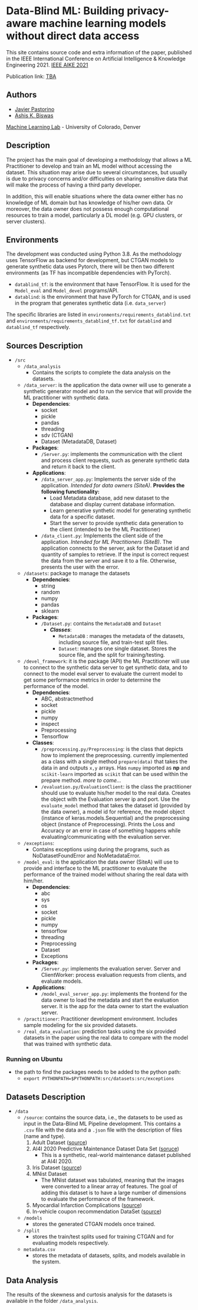 # Data-Blind ML: Building privacy-aware machine learning models without direct data access
This site contains source code and extra information of the paper, published in the IEEE International Conference on Artificial Intelligence &
Knowledge Engineering 2021. [IEEE AIKE 2021](https://www.ieee-aike.org/)

Publication link: [TBA](https://ieeexplore.ieee.org/Xplore/home.jsp)

## Authors
- [Javier Pastorino](https://cse.ucdenver.edu/~pastorij)
- [Ashis K. Biswas](https://cse.ucdenver.edu/~biswasa)

[Machine Learning Lab](http://ml.cse.ucdenver.edu) - University of Colorado, Denver

## Description
The project has the main goal of developing a methodology that allows a ML Practitioner to develop and train an 
ML model without accessing the dataset. This situation may arise due to several circumstances, but usually is 
due to privacy concerns and/or difficulties on sharing sensitive data that will make the process of having a 
third party developer.

In addition, this will enable situations where the data owner either has no knowledge of ML domain but has 
knowledge of his/her own data. Or moreover, the data owner does not possess enough computational resources to
train a model, particularly a DL model (e.g. GPU clusters, or server clusters). 


## Environments
The development was conducted using Python 3.8.
As the methodology uses TensorFlow as backend for development, but CTGAN models to generate synthetic data uses Pytorch, there will be then 
two different environments (as TF has incompatible dependencies with PyTorch).
- `datablind_tf`: is the environment that have TensorFlow. It is used for the `Model_eval` and `Model_devel` 
  programs/API. 
- `datablind`: is the environment that have PyTorch for CTGAN, and is used in the program that generates 
synthetic data (i.e. `data_server`)
  
The specific libraries are listed in `environments/requirements_datablind.txt` and 
`environments/requirements_datablind_tf.txt` for `datablind` and `datablind_tf` respectively.

## Sources Description

- `/src`
    - `/data_analysis`
        - Contains the scripts to complete the data analysis on the datasets. 
    - `/data_server`: is the application the data owner will use to generate a synthetic generator model and to run 
      the service that will provide the ML practitioner with synthetic data.
        - __Dependencies__:
            - socket
            - pickle
            - pandas
            - threading
            - sdv (CTGAN)
            - Dataset (MetadataDB, Dataset)
        - __Packages__:
            - `/Server.py`: implements the communication with the client and process client requests, such as 
          generate synthetic data and return it back to the client. 
        - __Applications__:
            - `/data_server_app.py`: Implements the server side of the application. _Intended for data owners (SiteA)_. 
              **Provides the following functionality:**
                - Load Metadata database, add new dataset to the database and display current database information.
                - Learn generative synthetic model for generating synthetic data for a specific dataset. 
                - Start the server to provide synthetic data generation to the client (intended to be the ML Practitioner)
            - `/data_client.py`: Implements the client side of the application. _Intended for ML Practitioners  (SiteB)_. 
              The application connects to the server, ask for the Dataset id and quantity of samples to retrieve. 
              If the input is correct request the data from the server and save it to a file. Otherwise, presents the user
              with the error. 
    - `/datasets`: package to manage the datasets
        - __Dependencies__:
            - string
            - random
            - numpy
            - pandas
            - sklearn
        - __Packages__:
            - `/Dataset.py`: contains the `MetadataDB` and `Dataset`
                - _**Classes**_:
                    - `MetadataDB` : manages the metadata of the datasets, including source file, and train-test 
                      split files.
                    - `Dataset`: manages one single dataset. Stores the source file, and the split for training/testing. 
    - `/devel_framework`: it is the package (API) the ML Practitioner will use to connect to the synthetic data server to 
      get synthetic data, and to connect to the model eval server to evaluate the current model to get some
      performance metrics in order to determine the performance of the model.   
        - __Dependencies__:
            - ABC, abstractmethod
            - socket
            - pickle
            - numpy 
            - inspect
            - Preprocessing
            - Tensorflow
        - __Classes__:
            - `/preprocessing.py/Preprocessing`: is the class that depicts how to implement the preprocessing. 
              currently implemented as a class with a single method `prepare(data)` that takes the data in and 
              outputs `x,y` arrays. 
              Has `numpy` imported as **np** and `scikit-learn` imported as `scikit` that can be used within the 
              prepare method. *more to come...*
            - `/evaluation.py/EvaluationClient`: is the class the practitioner should use to evaluate his/her model 
              to the real data. 
              Creates the object with the Evaluation server ip and port. 
              Use the `evaluate_model` method that takes the dataset id (provided by the data owner), a model id for
              reference, the model object (instance of keras.models.Sequential) and the preprocessing object 
              (instance of Preprocessing).
              Prints the Loss and Accuracy or an error in case of something happens while evaluating/communicating with
              the evaluation server.
    - `/exceptions`:
        - Contains exceptions using during the programs, such as NoDatasetFoundError and NoMetadataError.
    - `/model_eval`: is the application the data owner (SiteA) will use to provide and interface to the ML practitioner
      to evaluate the performance of the trained model without sharing the real data with him/her.
        - __Dependencies__:
            - abc
            - sys
            - os
            - socket
            - pickle
            - numpy
            - tensorflow
            - threading
            - Preprocessing
            - Dataset
            - Exceptions
        - __Packages__:
            - `/Server.py`: implements the evaluation server. Server and ClientWorker: process evaluation requests from clients, and evaluate models.
        - __Applications__:
            - `/model_eval_server_app.py`: implements the frontend for the data owner to load the metadata and start the evaluation server. It is the app for the data owner to start the evaluation server.
    - `/practitioner`: Practitioner development environment. Includes sample modeling for the six provided datasets.
    - `/real_data_evaluation`: prediction tasks using the six provided datasets in the paper using the real data to compare with the model that was trained with synthetic data. 
        
### Running on Ubuntu
- the path to find the packages needs to be added to the python path:
    -  `export PYTHONPATH=$PYTHONPATH:src/datasets:src/exceptions`

## Datasets Description
- `/data`
    - `/source`: contains the source data, i.e., the datasets to be used as input in the Data-Blind ML Pipeline development. This contains a `.csv` file with the data and a `.json` file with the description of files (name and type).
        1. Adult Dataset ([source](http://archive.ics.uci.edu/ml/datasets/Adult))
        2. AI4I 2020 Predictive Maintenance Dataset Data Set ([soruce](https://archive.ics.uci.edu/ml/datasets/AI4I+2020+Predictive+Maintenance+Dataset))
            - This is a synthetic, real-world maintenance dataset published at AI4I 2020.
        3. Iris Dataset ([source](http://archive.ics.uci.edu/ml/datasets/Adult))
        4. MNist Dataset
            - The MNist dataset was tabulated, meaning that the images were converted to a linear array of features. The goal 
            of adding this dataset is to have a large number of dimensions to evaluate the performance of the framework.
        5. Myocardial Infarction Complications ([source](https://archive.ics.uci.edu/ml/datasets/Myocardial+infarction+complications#))
        6. In-vehicle coupon recommendation DataSet ([source](https://archive.ics.uci.edu/ml/datasets/in-vehicle+coupon+recommendation))
    - `/models`
        - stores the generated CTGAN models once trained.
    - `/split`
        - stores the train/test splits used for training CTGAN and for evaluating models respectively. 
    - `metadata.csv`   
        - stores the metadata of datasets, splits, and models available in the system.
    
## Data Analysis

The results of the skewness and curtosis analysis for the datasets is available in the folder `/data_analysis`.
